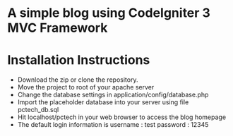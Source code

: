 # A simple blog using CodeIgniter 3 MVC Framework

# Installation Instructions
- Download the zip or clone the repository.
- Move the project to root of your apache server
- Change the database settings in application/config/database.php
- Import the placeholder database into your server using file pctech_db.sql
- Hit localhost/pctech in your web browser to access the blog homepage
- The default login information is
	username : test  password : 12345
